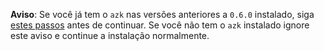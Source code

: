 **Aviso**: Se você já tem o `azk` nas versões anteriores a `0.6.0` instalado, siga [estes passos](upgrading.md#atualizando-a-partir-azk--051) antes de continuar. Se você não tem o `azk` instalado ignore este aviso e continue a instalação normalmente.